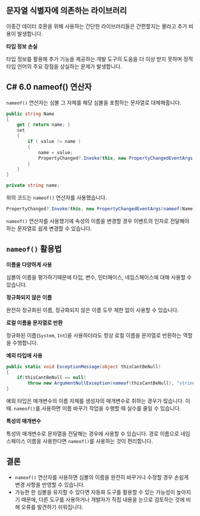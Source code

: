 ## 문자열 식별자에 의존하는 라이브러리

이종간 데이터 호환을 위해 사용하는 간단한 라이브러리들은 간편할지는 몰라고 추가 비용이 발생합니다.

**타입 정보 손실**

타입 정보를 활용해 추가 기능을 제공하는 개발 도구의 도움을 더 이상 받지 못하며 정적 타입 언어의 주요 장점을 상실하는 문제가 발생합니다.

## C# 6.0 nameof() 연산자

`nameof()` 연산자는 심볼 그 자체를 해당 심볼을 포함하는 문자열로 대체해줍니다.

```csharp
public string Name
{
	get { return name; }
	set
	{
		if ( value != name )
		{
			name = value;
			PropertyChanged?.Invoke(this, new PropertyChangedEventArgs(nameof(Name)));
		}
	}
}

private string name;
```

위의 코드는 `nameof()` 연산자를 사용했습니다.

```csharp
PropertyChanged?.Invoke(this, new PropertyChangedEventArgs(nameof(Name)));
```

`nameof()` 연산자를 사용했기에 속성의 이름을 변경할 경우 이벤트의 인자로 전달해야 하는 문자열로 쉽게 변경할 수 있습니다.

## `nameof()` 활용법

**이름을 다양하게 사용**

심볼의 이름을 평가하기때문에 타입, 변수, 인터페이스, 네임스페이스에 대해 사용할 수 있습니다.

**정규화되지 않은 이름**

완전히 정규화된 이름, 정규화되지 않은 이름 도무 제한 없이 사용할 수 있습니다.

**로컬 이름을 문자열로 반환**

정규화된 이름(`System`, `Int`)을 사용하더라도 항상 로컬 이름을 문자열로 반환하는 역할을 수행합니다.

**예외 타입에 사용**

```csharp
public static void ExceptionMessage(object thisCantBeNull)
{
	if(thisCantBeNull == null) 
		throw new ArgumentNullException(nameof(thisCantBeNull), "string");
}
```

예외 타입은 매개변수의 이름 자체를 생성자의 매개변수로 취하는 경우가 많습니다.
이때. `nameof()`를 사용하면 이름 바꾸기 작업을 수행할 때 실수를 줄일 수 있습니다.

**특성의 매개변수**

특성의 매개변수로 문자열을 전달해는 경우에 사용할 수 있습니다.
경로 이름으로 네임스페이스 이름을 사용한다면 `nameof()`를 사용하는 것이 편리합니다.

## 결론

- `nameof()` 연산자를 사용하면 심볼의 이름을 완전히 바꾸거나 수정할 경우 손쉽게 변경 사항을 반영할 수 있습니다.
- 가능한 한 심볼을 유지할 수 있다면 자동화 도구를 활용할 수 있는 가능성이 높아지기 때문에, 다른 도구를 사용하거나 개발자가 직접 내용을 눈으로 검토하는 것에 비해 오류를 발견하기 쉬워집니다.
